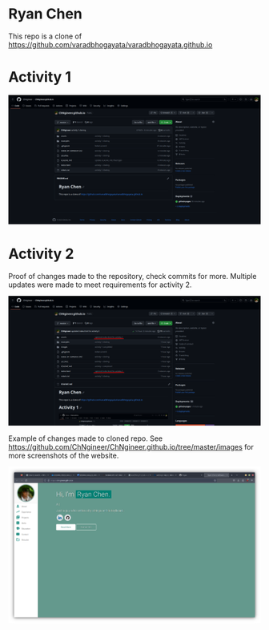 # Ryan Chen

This repo is a clone of https://github.com/varadbhogayata/varadbhogayata.github.io

# Activity 1

![Alt text](images/activity1.png)

# Activity 2

Proof of changes made to the repository, check commits for more. Multiple updates were made to meet requirements for activity 2.

![Alt text](images/activity2-1.png)

Example of changes made to cloned repo. See https://github.com/ChNgineer/ChNgineer.github.io/tree/master/images for more screenshots of the website.

![Alt text](images/activity2-2.png)

